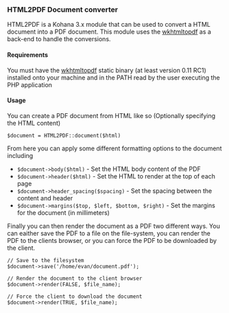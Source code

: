 ### HTML2PDF Document converter

HTML2PDF is a Kohana 3.x module that can be used to convert a HTML document into
a PDF document. This module uses the [wkhtmltopdf](http://code.google.com/p/wkhtmltopdf/)
as a back-end to handle the conversions.

#### Requirements

You must have the [wkhtmltopdf](http://code.google.com/p/wkhtmltopdf/) static
binary (at least version 0.11 RC1) installed onto your machine and in the PATH
read by the user executing the PHP application

#### Usage

You can create a PDF document from HTML like so (Optionally specifying the HTML content)

    $document = HTML2PDF::document($html)

From here you can apply some different formatting options to the document including

 * `$document->body($html)` - Set the HTML body content of the PDF
 * `$document->header($html)` - Set the HTML to render at the top of each page
 * `$document->header_spacing($spacing)` - Set the spacing between the content and header
 * `$document->margins($top, $left, $bottom, $right)` - Set the margins for the document (in millimeters)

Finally you can then render the document as a PDF two different ways. You can
eaither save the PDF to a file on the file-system, you can render the PDF to the
clients browser, or you can force the PDF to be downloaded by the client.

    // Save to the filesystem
    $document->save('/home/evan/document.pdf');

    // Render the document to the client browser
    $document->render(FALSE, $file_name);

    // Force the client to download the document
    $document->render(TRUE, $file_name);
